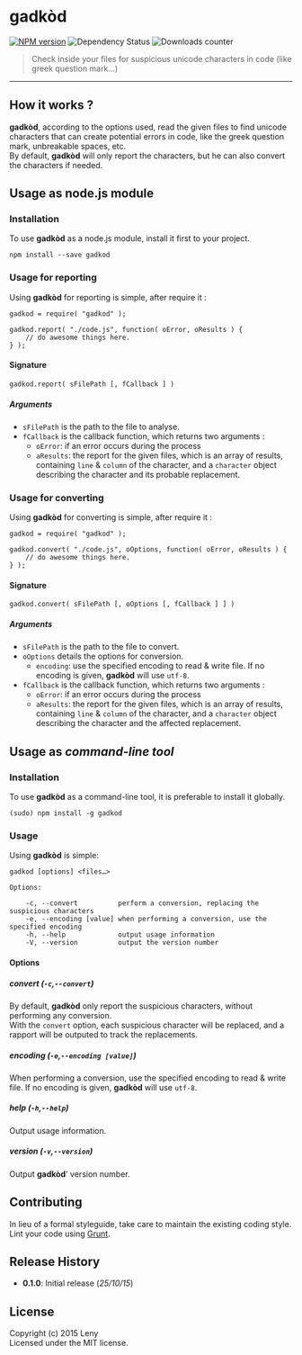 # gadkòd

[![NPM version](http://img.shields.io/npm/v/gadkod.svg)](https://www.npmjs.org/package/gadkod) ![Dependency Status](https://david-dm.org/leny/gadkod.svg) ![Downloads counter](http://img.shields.io/npm/dm/gadkod.svg)

> Check inside your files for suspicious unicode characters in code (like greek question mark…)

* * *

## How it works ?

**gadkòd**, according to the options used, read the given files to find unicode characters that can create potential errors in code, like the greek question mark, unbreakable spaces, etc.  
By default, **gadkòd** will only report the characters, but he can also convert the characters if needed.

## Usage as node.js module

### Installation

To use **gadkòd** as a node.js module, install it first to your project.

    npm install --save gadkod

### Usage for reporting

Using **gadkòd** for reporting is simple, after require it :

    gadkod = require( "gadkod" );

    gadkod.report( "./code.js", function( oError, oResults ) {
        // do awesome things here.
    } );

#### Signature

    gadkod.report( sFilePath [, fCallback ] )

##### Arguments

- `sFilePath` is the path to the file to analyse.
- `fCallback` is the callback function, which returns two arguments :
    - `oError`: if an error occurs during the process
    - `aResults`: the report for the given files, which is an array of results, containing `line` & `column` of the character, and a `character` object describing the character and its probable replacement.

### Usage for converting

Using **gadkòd** for converting is simple, after require it :

    gadkod = require( "gadkod" );

    gadkod.convert( "./code.js", oOptions, function( oError, oResults ) {
        // do awesome things here.
    } );

#### Signature

    gadkod.convert( sFilePath [, oOptions [, fCallback ] ] )

##### Arguments

- `sFilePath` is the path to the file to convert.
- `oOptions` details the options for conversion.
    - `encoding`: use the specified encoding to read & write file. If no encoding is given, **gadkòd** will use `utf-8`.
- `fCallback` is the callback function, which returns two arguments :
    - `oError`: if an error occurs during the process
    - `aResults`: the report for the given files, which is an array of results, containing `line` & `column` of the character, and a `character` object describing the character and the affected replacement.

## Usage as *command-line tool*

### Installation

To use **gadkòd** as a command-line tool, it is preferable to install it globally.

    (sudo) npm install -g gadkod

### Usage

Using **gadkòd** is simple:

    gadkod [options] <files…>

    Options:

        -c, --convert          perform a conversion, replacing the suspicious characters
        -e, --encoding [value] when performing a conversion, use the specified encoding
        -h, --help             output usage information
        -V, --version          output the version number

#### Options

##### convert (`-c`,`--convert`)

By default, **gadkòd** only report the suspicious characters, without performing any conversion.  
With the `convert` option, each suspicious character will be replaced, and a rapport will be outputed to track the replacements.

##### encoding (`-e`,`--encoding [value]`)

When performing a conversion, use the specified encoding to read & write file. If no encoding is given, **gadkòd** will use `utf-8`.

##### help (`-h`,`--help`)

Output usage information.

##### version (`-v`,`--version`)

Output **gadkòd**' version number.

## Contributing

In lieu of a formal styleguide, take care to maintain the existing coding style. Lint your code using [Grunt](http://gruntjs.com/).

## Release History

* **0.1.0**: Initial release (*25/10/15*)

## License
Copyright (c) 2015 Leny  
Licensed under the MIT license.
